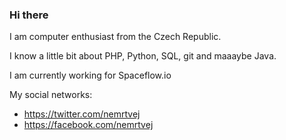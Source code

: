 ### Hi there

I am computer enthusiast from the Czech Republic.

I know a little bit about PHP, Python, SQL, git and maaaybe Java.

I am currently working for Spaceflow.io

My social networks:

- https://twitter.com/nemrtvej
- https://facebook.com/nemrtvej

